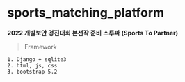# sports_matching_platform

**2022 개발보안 경진대회 본선작 준비**
**스투파 (Sports To Partner)**

> Framework

```
1. Django + sqlite3
2. html, js, css
3. bootstrap 5.2
```
